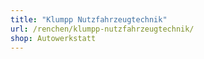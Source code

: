 ```yaml
---
title: "Klumpp Nutzfahrzeugtechnik"
url: /renchen/klumpp-nutzfahrzeugtechnik/
shop: Autowerkstatt
---
```

